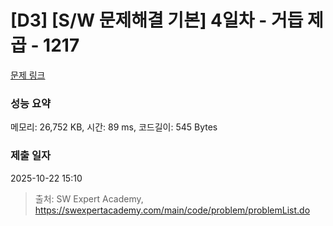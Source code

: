 # [D3] [S/W 문제해결 기본] 4일차 - 거듭 제곱 - 1217 

[문제 링크](https://swexpertacademy.com/main/code/problem/problemDetail.do?contestProbId=AV14dUIaAAUCFAYD) 

### 성능 요약

메모리: 26,752 KB, 시간: 89 ms, 코드길이: 545 Bytes

### 제출 일자

2025-10-22 15:10



> 출처: SW Expert Academy, https://swexpertacademy.com/main/code/problem/problemList.do